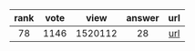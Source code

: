 
| rank | vote | view | answer | url |
|:-:|:-:|:-:|:-:|:-:|
|78|1146|1520112|28| [url](http://stackoverflow.com/questions/11346283/renaming-columns-in-pandas) |
